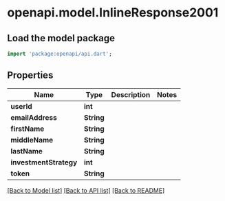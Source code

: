 # openapi.model.InlineResponse2001

## Load the model package
```dart
import 'package:openapi/api.dart';
```

## Properties
Name | Type | Description | Notes
------------ | ------------- | ------------- | -------------
**userId** | **int** |  | 
**emailAddress** | **String** |  | 
**firstName** | **String** |  | 
**middleName** | **String** |  | 
**lastName** | **String** |  | 
**investmentStrategy** | **int** |  | 
**token** | **String** |  | 

[[Back to Model list]](../README.md#documentation-for-models) [[Back to API list]](../README.md#documentation-for-api-endpoints) [[Back to README]](../README.md)



